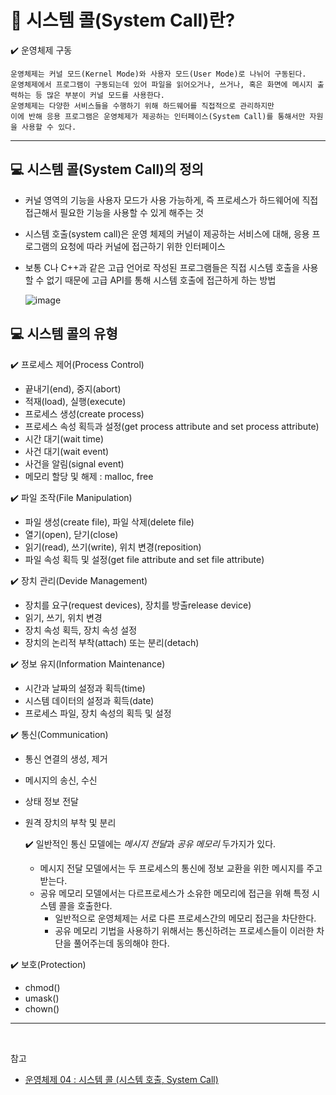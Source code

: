 # :pushpin: 시스템 콜(System Call)란?

:heavy_check_mark: 운영체제 구동

    운영체제는 커널 모드(Kernel Mode)와 사용자 모드(User Mode)로 나뉘어 구동된다.
    운영체제에서 프로그램이 구동되는데 있어 파일을 읽어오거나, 쓰거나, 혹은 화면에 메시지 출력하는 등 많은 부분이 커널 모드를 사용한다.
    운영체제는 다양한 서비스들을 수행하기 위해 하드웨어를 직접적으로 관리하지만
    이에 반해 응용 프로그램은 운영체제가 제공하는 인터페이스(System Call)를 통해서만 자원을 사용할 수 있다.

---


## :computer: 시스템 콜(System Call)의 정의
- 커널 영역의 기능을 사용자 모드가 사용 가능하게, 즉 프로세스가 하드웨어에 직접 접근해서 필요한 기능을 사용할 수 있게 해주는 것
- 시스템 호출(system call)은 운영 체제의 커널이 제공하는 서비스에 대해, 응용 프로그램의 요청에 따라 커널에 접근하기 위한 인터페이스
- 보통 C나 C++과 같은 고급 언어로 작성된 프로그램들은 직접 시스템 호출을 사용할 수 없기 때문에 고급 API를 통해 시스템 호출에 접근하게 하는 방법

  ![image](https://img1.daumcdn.net/thumb/R1280x0/?scode=mtistory2&fname=https%3A%2F%2Fblog.kakaocdn.net%2Fdn%2FJXwNG%2Fbtqw787Kgfe%2FvmrkitiEEjDI8G9w2mFzUk%2Fimg.png)

 


## :computer: 시스템 콜의 유형

:heavy_check_mark: 프로세스 제어(Process Control)

- 끝내기(end), 중지(abort)
- 적재(load), 실행(execute)
- 프로세스 생성(create process)
- 프로세스 속성 획득과 설정(get process attribute and set process attribute)
- 시간 대기(wait time)
- 사건 대기(wait event)
- 사건을 알림(signal event)
- 메모리 할당 및 해제 : malloc, free

:heavy_check_mark: 파일 조작(File Manipulation)
- 파일 생성(create file), 파일 삭제(delete file)
- 열기(open), 닫기(close)
- 읽기(read), 쓰기(write), 위치 변경(reposition)
- 파일 속성 획득 및 설정(get file attribute and set file attribute)


:heavy_check_mark: 장치 관리(Devide Management)
- 장치를 요구(request devices), 장치를 방출release device)
- 읽기, 쓰기, 위치 변경
- 장치 속성 획득, 장치 속성 설정
- 장치의 논리적 부착(attach) 또는 분리(detach)


:heavy_check_mark: 정보 유지(Information Maintenance)
- 시간과 날짜의 설정과 획득(time)
- 시스템 데이터의 설정과 획득(date)
- 프로세스 파일, 장치 속성의 획득 및 설정

:heavy_check_mark: 통신(Communication)
- 통신 연결의 생성, 제거
- 메시지의 송신, 수신
- 상태 정보 전달
- 원격 장치의 부착 및 분리

  :heavy_check_mark: 일반적인 통신 모델에는 *메시지 전달*과 *공유 메모리*  두가지가 있다.
  - 메시지 전달 모델에서는 두 프로세스의 통신에 정보 교환을 위한 메시지를 주고 받는다.
  - 공유 메모리 모델에서는 다르프로세스가 소유한 메모리에 접근을 위해 특정 시스템 콜을 호출한다.
    - 일반적으로 운영체제는 서로 다른 프로세스간의 메모리 접근을 차단한다.
    - 공유 메모리 기법을 사용하기 위해서는 통신하려는 프로세스들이 이러한 차단을 풀어주는데 동의해야 한다.


:heavy_check_mark: 보호(Protection)
- chmod()
- umask()
- chown()

---

<br>

참고

- [운영체제 04 : 시스템 콜 (시스템 호출, System Call)](https://luckyyowu.tistory.com/133)
